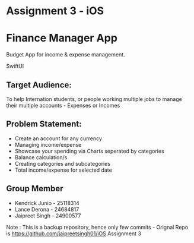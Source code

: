 # Assignment 3 - iOS
# Finance Manager App 

Budget App for income & expense management.

 SwiftUI

## Target Audience:

To help Internation students, or people working multiple jobs to manage their multiple accounts - Expenses or Incomes

## Problem Statement:
- Create an account for any currency
- Managing income/expense
- Showcase your spending via Charts seperated by categories
- Balance calculation/s
- Creating categories and subcategories
- Total income/expense for selected date

## Group Member
 - Kendrick Junio - 25118314
 - Lance Derona - 24684817
 - Jaipreet Singh - 24900577

Note : This is a backup repository, hence only few commits - Orignal Repo is https://github.com/jaipreetsingh01/iOS Assignment 3
